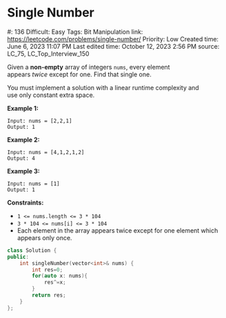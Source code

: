 # Single Number

#: 136
Difficult: Easy
Tags: Bit Manipulation
link: https://leetcode.com/problems/single-number/
Priority: Low
Created time: June 6, 2023 11:07 PM
Last edited time: October 12, 2023 2:56 PM
source: LC_75, LC_Top_Interview_150

Given a **non-empty** array of integers `nums`, every element appears *twice* except for one. Find that single one.

You must implement a solution with a linear runtime complexity and use only constant extra space.

**Example 1:**

```
Input: nums = [2,2,1]
Output: 1

```

**Example 2:**

```
Input: nums = [4,1,2,1,2]
Output: 4

```

**Example 3:**

```
Input: nums = [1]
Output: 1

```

**Constraints:**

- `1 <= nums.length <= 3 * 104`
- `3 * 104 <= nums[i] <= 3 * 104`
- Each element in the array appears twice except for one element which appears only once.

```cpp
class Solution {
public:
    int singleNumber(vector<int>& nums) {
        int res=0;
        for(auto x: nums){
            res^=x;
        }
        return res;
    }
};
```